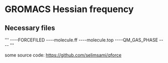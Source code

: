 # GROMACS Hessian frequency
## Necessary files
'''
----FORCEFILED
    ----molecule.ff
    ----molecule.top
----QM_GAS_PHASE
    ----
'''


some source code: https://github.com/selimsami/qforce